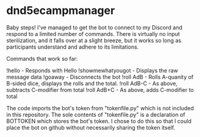 # dnd5ecampmanager

Baby steps!  I've managed to get the bot to connect to my Discord and respond to a limited number of commands.
There is virtually no input sterilization, and it falls over at a slight breeze, but it works so long as 
participants understand and adhere to its limitations.

Commands that work so far:

!hello - Responds with Hello
!showmewhatyougot - Displays the raw message data
!goaway - Disconnects the bot
!roll AdB - Rolls A-quanity of B-sided dice, displays the rolls and the total.
!roll AdB-C - As above, subtracts C-modifier from total
!roll AdB+C - As above, adds C-modifier to total

The code imports the bot's token from "tokenfile.py" which is not included in this repository.  The sole contents
of "tokenfile.py" is a declaration of BOTTOKEN which stores the bot's token.  I chose to do this so that I could
place the bot on github without necessarily sharing the token itself.
